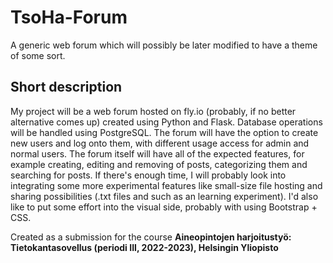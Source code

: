# TsoHa-Forum

A generic web forum which will possibly be later modified to have a theme of some sort.

## Short description

My project will be a web forum hosted on fly.io (probably, if no better alternative comes up) created using Python and Flask. Database operations will be handled using PostgreSQL.
The forum will have the option to create new users and log onto them, with different usage access for admin and normal users. 
The forum itself will have all of the expected features, for example creating, editing and removing of posts, categorizing them and searching for posts.
If there's enough time, I will probably look into integrating some more experimental features like small-size file hosting and sharing possibilities (.txt files and such as an learning experiment). I'd also like to put some effort into the visual side, probably with using Bootstrap + CSS.


Created as a submission for the course **Aineopintojen harjoitustyö: Tietokantasovellus (periodi III, 2022-2023), Helsingin Yliopisto**
